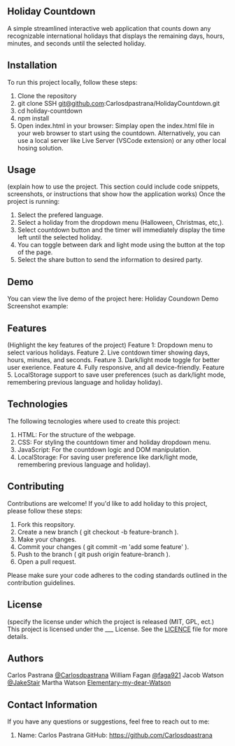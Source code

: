 ## Holiday Countdown
A simple streamlined interactive web application that counts down any recognizable international holidays that displays the remaining days, hours, minutes, and seconds until the selected holiday. 

## Installation
  To run this project locally, follow these steps:
  1. Clone the repository 
  2. git clone SSH git@github.com:Carlosdpastrana/HolidayCountdown.git
  3. cd holiday-countdown
  4. npm install
  5. Open index.html in your browser: Simplay open the index.html file in your web browser to start using the countdown.
     Alternatively, you can use a local server like Live Server (VSCode extension) or any other local hosing solution.
  
## Usage
(explain how to use the project. This section could include code snippets, screenshots, or instructions that show how the application works)
Once the project is running:
  1. Select the prefered language.
  2. Select a holiday from the dropdown menu (Halloween, Christmas, etc,).
  3. Select countdown button and the timer will immediately display the time left until the selected holiday.
  4. You can toggle between dark and light mode using the button at the top of the page.
  5. Select the share button to send the information to desired party.

  
  ## Demo
You can view the live demo of the project here: Holiday Coundown Demo
Screenshot example:

## Features
(Highlight the key features of the project)
  Feature 1: Dropdown menu to select various holidays.
  Feature 2. Live contdown timer showing days, hours, minutes, and seconds.
  Feature 3. Dark/light mode toggle for better user exerience.
  Feature 4. Fully responsive, and all device-friendly.
  Feature 5. LocalStorage support to save user preferences (such as dark/light mode, remembering previous language and holiday holiday).

## Technologies
The following tecnologies where used to create this project:
  1. HTML: For the structure of the webpage.
  2. CSS: For styling the countdown timer and holiday dropdown menu.
  3. JavaScript: For the countdown logic and DOM manipulation.
  4. LocalStorage: For saving user preference like dark/light mode, remembering previous language and holiday).
  
## Contributing
Contributions are welcome! If you'd like to add holiday to this project, please follow these steps:
  1. Fork this reopsitory.
  2. Create a new branch ( git checkout -b feature-branch ).
  3. Make your changes.
  4. Commit your changes ( git commit -m 'add some feature' ).
  5. Push to the branch ( git push origin feature-branch ).
  6. Open a pull request.

Please make sure your code adheres to the coding standards outlined in the contribution guidelines. 

## License
  (specify the license under which the project is released (MIT, GPL, ect.)
This project is licensed under the ___ License. See the [LICENCE](licence) file for more details. 

## Authors
  Carlos Pastrana [@Carlosdpastrana](https://github.com/Carlosdpastrana)
  William Fagan [@faga921](https://github.com/fagan921)
  Jacob Watson [@JakeStair](https://github.com/JakeStair)
  Martha Watson [Elementary-my-dear-Watson](https://github.com/Elementary-my-dear-Watson)

## Contact Information
If you have any questions or suggestions, feel free to reach out to me:
  1. Name: Carlos Pastrana
     GitHub: https://github.com/Carlosdpastrana






  

